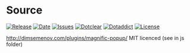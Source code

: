 # Source

[![Release](https://img.shields.io/github/v/release/franck-paul/magnific-popup)](https://github.com/franck-paul/magnific-popup/releases)
[![Date](https://img.shields.io/github/release-date/franck-paul/magnific-popup)](https://github.com/franck-paul/magnific-popup/releases)
[![Issues](https://img.shields.io/github/issues/franck-paul/magnific-popup)](https://github.com/franck-paul/magnific-popup/issues)
[![Dotclear](https://img.shields.io/badge/dotclear-v2.24-blue.svg)](https://fr.dotclear.org/download)
[![Dotaddict](https://img.shields.io/badge/dotaddict-official-green.svg)](https://plugins.dotaddict.org/dc2/details/magnific-popup)
[![License](https://img.shields.io/github/license/franck-paul/magnific-popup)](https://github.com/franck-paul/magnific-popup/blob/master/LICENSE)

<http://dimsemenov.com/plugins/magnific-popup/> MIT licenced (see in js folder)
